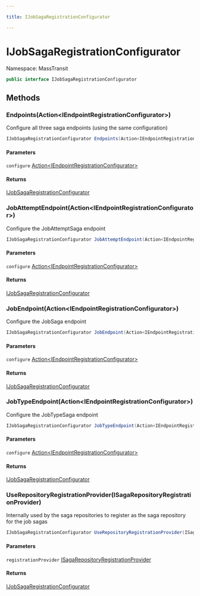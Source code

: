 ```yaml
---

title: IJobSagaRegistrationConfigurator

---
```


# IJobSagaRegistrationConfigurator

Namespace: MassTransit

```csharp
public interface IJobSagaRegistrationConfigurator
```

## Methods

### **Endpoints(Action\<IEndpointRegistrationConfigurator\>)**

Configure all three saga endpoints (using the same configuration)

```csharp
IJobSagaRegistrationConfigurator Endpoints(Action<IEndpointRegistrationConfigurator> configure)
```

#### Parameters

`configure` [Action\<IEndpointRegistrationConfigurator\>](https://learn.microsoft.com/en-us/dotnet/api/system.action-1)<br/>

#### Returns

[IJobSagaRegistrationConfigurator](../masstransit/ijobsagaregistrationconfigurator)<br/>

### **JobAttemptEndpoint(Action\<IEndpointRegistrationConfigurator\>)**

Configure the JobAttemptSaga endpoint

```csharp
IJobSagaRegistrationConfigurator JobAttemptEndpoint(Action<IEndpointRegistrationConfigurator> configure)
```

#### Parameters

`configure` [Action\<IEndpointRegistrationConfigurator\>](https://learn.microsoft.com/en-us/dotnet/api/system.action-1)<br/>

#### Returns

[IJobSagaRegistrationConfigurator](../masstransit/ijobsagaregistrationconfigurator)<br/>

### **JobEndpoint(Action\<IEndpointRegistrationConfigurator\>)**

Configure the JobSaga endpoint

```csharp
IJobSagaRegistrationConfigurator JobEndpoint(Action<IEndpointRegistrationConfigurator> configure)
```

#### Parameters

`configure` [Action\<IEndpointRegistrationConfigurator\>](https://learn.microsoft.com/en-us/dotnet/api/system.action-1)<br/>

#### Returns

[IJobSagaRegistrationConfigurator](../masstransit/ijobsagaregistrationconfigurator)<br/>

### **JobTypeEndpoint(Action\<IEndpointRegistrationConfigurator\>)**

Configure the JobTypeSaga endpoint

```csharp
IJobSagaRegistrationConfigurator JobTypeEndpoint(Action<IEndpointRegistrationConfigurator> configure)
```

#### Parameters

`configure` [Action\<IEndpointRegistrationConfigurator\>](https://learn.microsoft.com/en-us/dotnet/api/system.action-1)<br/>

#### Returns

[IJobSagaRegistrationConfigurator](../masstransit/ijobsagaregistrationconfigurator)<br/>

### **UseRepositoryRegistrationProvider(ISagaRepositoryRegistrationProvider)**

Internally used by the saga repositories to register as the saga repository for the job sagas

```csharp
IJobSagaRegistrationConfigurator UseRepositoryRegistrationProvider(ISagaRepositoryRegistrationProvider registrationProvider)
```

#### Parameters

`registrationProvider` [ISagaRepositoryRegistrationProvider](../masstransit-configuration/isagarepositoryregistrationprovider)<br/>

#### Returns

[IJobSagaRegistrationConfigurator](../masstransit/ijobsagaregistrationconfigurator)<br/>
